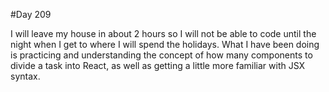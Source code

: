 #Day 209

I will leave my house in about 2 hours so I will not be able to code until the night when I get to where I will spend the holidays.
What I have been doing is practicing and understanding the concept of how many components to divide a task into React, as well as getting a little more familiar with JSX syntax.